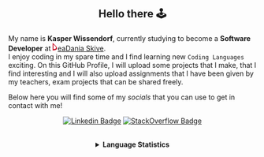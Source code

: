 ## <p align="center">Hello there 🕹️</p>

My name is **Kasper Wissendorf**, currently studying to become a **Software Developer** at [![Icon](/icons/Dania.png)eaDania Skive](https://eadania.com/). <br>
I enjoy coding in my spare time and I find learning new `Coding Languages` exciting. On this GitHub Profile, I will upload some projects that I make, that I find interesting and I will also upload assignments that I have been given by my teachers, exam projects that can be shared freely. 

Below here you will find some of my *socials* that you can use to get in contact with me!

<div align="center">
  
[![Linkedin Badge](https://img.shields.io/badge/-LinkedIn-blue?style=flat-square&logo=Linkedin&logoColor=white)](https://www.linkedin.com/in/kasper-wissendorf-7279011b6/)
[![StackOverflow Badge](https://img.shields.io/badge/-Stack%20Overflow-FE7A16?style=flat-square&logo=Stack-Overflow&logoColor=white)](https://stackoverflow.com/users/18100435/kasper-wissendorf)
</div>

<br>
<details>
<summary align="center"><strong>Language Statistics</strong></summary>
<br>
<table align="center">
	<tr>
		<th>Language</th>
		<th>Time Spent</th>
	</tr>
	<tr>
		<td>JavaScript</td>
		<td>11h 33m</td>
	</tr>
	<tr>
		<td>C#</td>
		<td>05h 15m</td>
	</tr>
	<tr>
		<td>HTML</td>
		<td>02h 28m</td>
	</tr>
	<tr>
		<td>Markdown</td>
		<td>01h 24m</td>
	</tr>
	<tr>
		<td>CSS</td>
		<td>01h 05m</td>
	</tr>
	<tr>
		<td>TypeScript</td>
		<td>00h 59m</td>
	</tr>
	<tr>
		<td>Lua</td>
		<td>00h 47m</td>
	</tr>
	<tr>
		<td>JSON</td>
		<td>00h 41m</td>
	</tr>
	<tr>
		<td>Other</td>
		<td>00h 14m</td>
	</tr>
	<tr>
		<td>XAML</td>
		<td>00h 07m</td>
	</tr>
	<tr>
		<td>Git Config</td>
		<td>00h 06m</td>
	</tr>
	<tr>
		<td>YAML</td>
		<td>00h 04m</td>
	</tr>
	<tr>
		<td>Text</td>
		<td>00h 01m</td>
	</tr>
	<tr>
		<td>Perl</td>
		<td>00h 00m</td>
	</tr>
</table>
<p align="center"><sub>Last Updated: 02/18/2022 19:14:05</sub></p>
<p align="center"><sub>Data first recorded on 31th. January of 2022</sub></p>
</details>